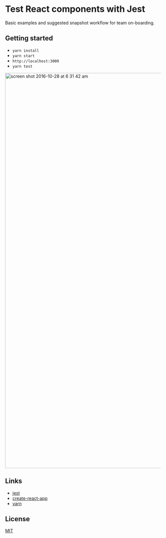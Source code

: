 # Test React components with Jest

Basic examples and suggested snapshot workflow for team on-boarding.

## Getting started

  * `yarn install`
  * `yarn start`
  * `http://localhost:3000`
  * `yarn test`

<img width="1280" alt="screen shot 2016-10-28 at 6 31 42 am" src="https://cloud.githubusercontent.com/assets/953287/19789227/4362f818-9cd8-11e6-9edf-7e2051a2c905.png">

## Links

  * [jest](https://facebook.github.io/jest/)
  * [create-react-app](https://github.com/facebookincubator/create-react-app)
  * [yarn](https://yarnpkg.com/)

## License

[MIT](https://github.com/mutablestate/gogojest/blob/master/LICENSE.md)
